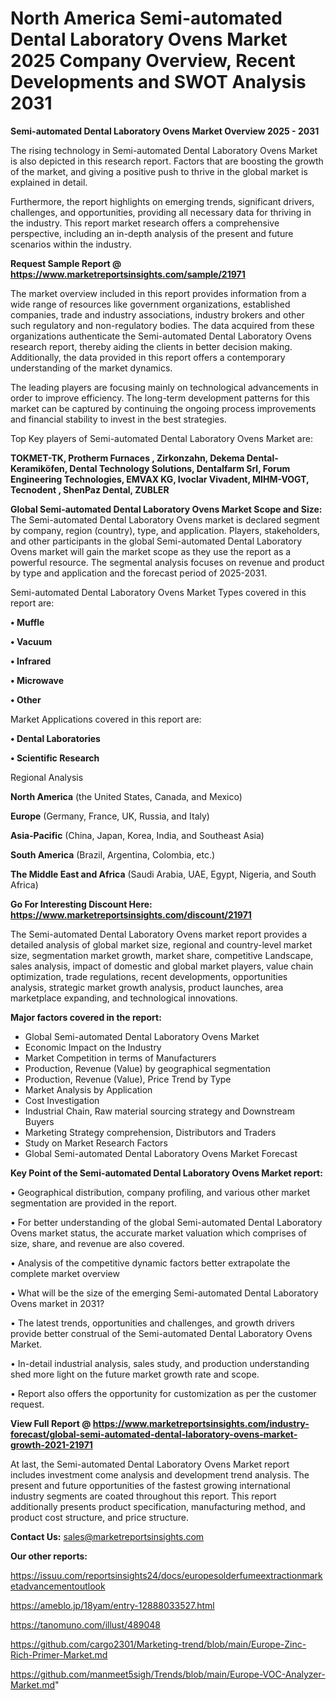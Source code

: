 # North America Semi-automated Dental Laboratory Ovens Market 2025 Company Overview, Recent Developments and SWOT Analysis 2031

<Strong> Semi-automated Dental Laboratory Ovens Market Overview 2025 - 2031</strong>

The rising technology in Semi-automated Dental Laboratory Ovens Market is also depicted in this research report. Factors that are boosting the growth of the market, and giving a positive push to thrive in the global market is explained in detail.

Furthermore, the report highlights on emerging trends, significant drivers, challenges, and opportunities, providing all necessary data for thriving in the industry. This report market research offers a comprehensive perspective, including an in-depth analysis of the present and future scenarios within the industry.

<strong>Request Sample Report @ <a href=https://www.marketreportsinsights.com/sample/21971>https://www.marketreportsinsights.com/sample/21971</a></strong>

The market overview included in this report provides information from a wide range of resources like government organizations, established companies, trade and industry associations, industry brokers and other such regulatory and non-regulatory bodies. The data acquired from these organizations authenticate the Semi-automated Dental Laboratory Ovens research report, thereby aiding the clients in better decision making. Additionally, the data provided in this report offers a contemporary understanding of the market dynamics.

The leading players are focusing mainly on technological advancements in order to improve efficiency. The long-term development patterns for this market can be captured by continuing the ongoing process improvements and financial stability to invest in the best strategies.

Top Key players of Semi-automated Dental Laboratory Ovens Market are:

<strong>TOKMET-TK, Protherm Furnaces , Zirkonzahn, Dekema Dental-Keramiköfen, Dental Technology Solutions, Dentalfarm Srl, Forum Engineering Technologies, EMVAX KG, Ivoclar Vivadent, MIHM-VOGT, Tecnodent , ShenPaz Dental, ZUBLER</strong>

<strong><b>Global Semi-automated Dental Laboratory Ovens Market Scope and Size:</b></strong>
The Semi-automated Dental Laboratory Ovens market is declared segment by company, region (country), type, and application. Players, stakeholders, and other participants in the global Semi-automated Dental Laboratory Ovens market will gain the market scope as they use the report as a powerful resource. The segmental analysis focuses on revenue and product by type and application and the forecast period of 2025-2031.

Semi-automated Dental Laboratory Ovens Market Types covered in this report are:

<strong>• Muffle

• Vacuum

• Infrared

• Microwave

• Other</strong>

Market Applications covered in this report are:

<strong>• Dental Laboratories

• Scientific Research</strong> 

Regional Analysis

<strong>North America</strong> (the United States, Canada, and Mexico)

<strong>Europe</strong> (Germany, France, UK, Russia, and Italy)

<strong>Asia-Pacific</strong> (China, Japan, Korea, India, and Southeast Asia)

<strong>South America</strong> (Brazil, Argentina, Colombia, etc.)

<strong>The Middle East and Africa</strong> (Saudi Arabia, UAE, Egypt, Nigeria, and South Africa)

<strong>Go For Interesting Discount Here: <a href=https://www.marketreportsinsights.com/discount/21971>https://www.marketreportsinsights.com/discount/21971</a></strong>

The Semi-automated Dental Laboratory Ovens market report provides a detailed analysis of global market size, regional and country-level market size, segmentation market growth, market share, competitive Landscape, sales analysis, impact of domestic and global market players, value chain optimization, trade regulations, recent developments, opportunities analysis, strategic market growth analysis, product launches, area marketplace expanding, and technological innovations.

<strong><b>Major factors covered in the report:</b></strong>
<ul>
  <li>Global Semi-automated Dental Laboratory Ovens Market </li>
  <li>Economic Impact on the Industry</li>
  <li>Market Competition in terms of Manufacturers</li>
  <li>Production, Revenue (Value) by geographical segmentation</li>
  <li>Production, Revenue (Value), Price Trend by Type</li>
  <li>Market Analysis by Application</li>
  <li>Cost Investigation</li>
  <li>Industrial Chain, Raw material sourcing strategy and Downstream Buyers</li>
  <li>Marketing Strategy comprehension, Distributors and Traders</li>
  <li>Study on Market Research Factors</li>
  <li>Global Semi-automated Dental Laboratory Ovens Market Forecast</li>
</ul>

<strong><b>Key Point of the Semi-automated Dental Laboratory Ovens Market report:</b></strong>

• Geographical distribution, company profiling, and various other market segmentation are provided in the report.

• For better understanding of the global Semi-automated Dental Laboratory Ovens market status, the accurate market valuation which comprises of size, share, and revenue are also covered.

• Analysis of the competitive dynamic factors better extrapolate the complete market overview

• What will be the size of the emerging Semi-automated Dental Laboratory Ovens market in 2031?

• The latest trends, opportunities and challenges, and growth drivers provide better construal of the Semi-automated Dental Laboratory Ovens Market.

• In-detail industrial analysis, sales study, and production understanding shed more light on the future market growth rate and scope.

• Report also offers the opportunity for customization as per the customer request.

<strong><b>View Full Report @ <a href=https://www.marketreportsinsights.com/industry-forecast/global-semi-automated-dental-laboratory-ovens-market-growth-2021-21971>https://www.marketreportsinsights.com/industry-forecast/global-semi-automated-dental-laboratory-ovens-market-growth-2021-21971</a></b></strong>


At last, the Semi-automated Dental Laboratory Ovens Market report includes investment come analysis and development trend analysis. The present and future opportunities of the fastest growing international industry segments are coated throughout this report. This report additionally presents product specification, manufacturing method, and product cost structure, and price structure.

<strong>Contact Us:</strong>
sales@marketreportsinsights.com

<strong>Our other reports:</strong>

<a href=https://issuu.com/reportsinsights24/docs/europesolderfumeextractionmarketadvancementoutlook>https://issuu.com/reportsinsights24/docs/europesolderfumeextractionmarketadvancementoutlook</a>

<a href=https://ameblo.jp/18yam/entry-12888033527.html>https://ameblo.jp/18yam/entry-12888033527.html</a>

<a href=https://tanomuno.com/illust/489048>https://tanomuno.com/illust/489048</a>

<a href=https://github.com/cargo2301/Marketing-trend/blob/main/Europe-Zinc-Rich-Primer-Market.md>https://github.com/cargo2301/Marketing-trend/blob/main/Europe-Zinc-Rich-Primer-Market.md</a>

<a href=https://github.com/manmeet5sigh/Trends/blob/main/Europe-VOC-Analyzer-Market.md>https://github.com/manmeet5sigh/Trends/blob/main/Europe-VOC-Analyzer-Market.md</a>"
